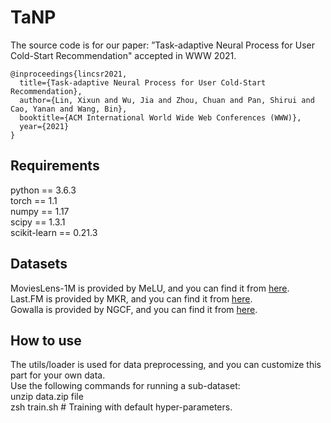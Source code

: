 # TaNP
The source code is for our paper: ”Task-adaptive Neural Process for User Cold-Start Recommendation" accepted in WWW 2021.

```
@inproceedings{lincsr2021,
  title={Task-adaptive Neural Process for User Cold-Start Recommendation},
  author={Lin, Xixun and Wu, Jia and Zhou, Chuan and Pan, Shirui and Cao, Yanan and Wang, Bin},
  booktitle={ACM International World Wide Web Conferences (WWW)},
  year={2021}
}
```
## Requirements
python == 3.6.3  
  torch == 1.1  
   numpy == 1.17  
     scipy == 1.3.1  
     scikit-learn == 0.21.3
## Datasets 
MoviesLens-1M is provided by MeLU, and you can find it from [here](https://github.com/hoyeoplee/MeLU).  
  Last.FM is provided by MKR, and you can find it from [here](https://github.com/hwwang55/MKR).  
      Gowalla is provided by NGCF, and you can find it from [here](https://github.com/xiangwang1223/neural_graph_collaborative_filtering).
## How to use
The utils/loader is used for data preprocessing, and you can customize this part for your own data.  
  Use the following commands for running a sub-dataset:  
    unzip data.zip file  
      zsh train.sh # Training with default hyper-parameters.
